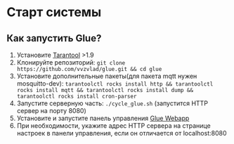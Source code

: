 # Старт системы

## Как запустить Glue?

1. Установите [Tarantool](https://www.tarantool.io/en/download/) >1.9
1. Клонируйте репозиторий: ```git clone https://github.com/vvzvlad/glue.git && cd glue```
1. Установите дополнительные пакеты(для пакета mqtt нужен mosquitto-dev): ```tarantoolctl rocks install http && tarantoolctl rocks install mqtt && tarantoolctl rocks install dump && tarantoolctl rocks install cron-parser```
1. Запустите серверную часть: ```./cycle_glue.sh``` (запустится HTTP сервер на порту 8080)
1. Установите и запустите панель управления [Glue Webapp](https://github.com/vvzvlad/glue_web_app)
1. При необходимости, укажите адрес HTTP сервера на странице настроек в панели управления, если он отличается от localhost:8080

